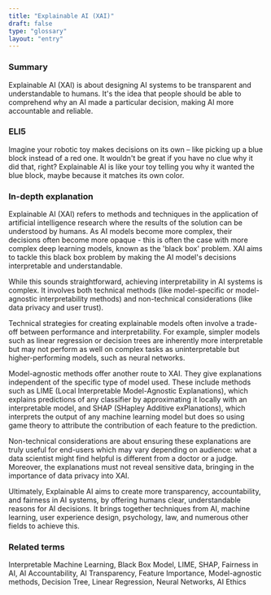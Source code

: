 ```yaml
---
title: "Explainable AI (XAI)"
draft: false
type: "glossary"
layout: "entry"
---
```


### Summary

Explainable AI (XAI) is about designing AI systems to be transparent and understandable to humans. It's the idea that people should be able to comprehend why an AI made a particular decision, making AI more accountable and reliable.

### ELI5

Imagine your robotic toy makes decisions on its own – like picking up a blue block instead of a red one. It wouldn't be great if you have no clue why it did that, right? Explainable AI is like your toy telling you why it wanted the blue block, maybe because it matches its own color.

### In-depth explanation

Explainable AI (XAI) refers to methods and techniques in the application of artificial intelligence research where the results of the solution can be understood by humans. As AI models become more complex, their decisions often become more opaque - this is often the case with more complex deep learning models, known as the 'black box' problem. XAI aims to tackle this black box problem by making the AI model's decisions interpretable and understandable.

While this sounds straightforward, achieving interpretability in AI systems is complex. It involves both technical methods (like model-specific or model-agnostic interpretability methods) and non-technical considerations (like data privacy and user trust).

Technical strategies for creating explainable models often involve a trade-off between performance and interpretability. For example, simpler models such as linear regression or decision trees are inherently more interpretable but may not perform as well on complex tasks as uninterpretable but higher-performing models, such as neural networks.

Model-agnostic methods offer another route to XAI. They give explanations independent of the specific type of model used. These include methods such as LIME (Local Interpretable Model-Agnostic Explanations), which explains predictions of any classifier by approximating it locally with an interpretable model, and SHAP (SHapley Additive exPlanations), which interprets the output of any machine learning model but does so using game theory to attribute the contribution of each feature to the prediction.

Non-technical considerations are about ensuring these explanations are truly useful for end-users which may vary depending on audience: what a data scientist might find helpful is different from a doctor or a judge. Moreover, the explanations must not reveal sensitive data, bringing in the importance of data privacy into XAI.

Ultimately, Explainable AI aims to create more transparency, accountability, and fairness in AI systems, by offering humans clear, understandable reasons for AI decisions. It brings together techniques from AI, machine learning, user experience design, psychology, law, and numerous other fields to achieve this.

### Related terms

Interpretable Machine Learning, Black Box Model, LIME, SHAP, Fairness in AI, AI Accountability, AI Transparency, Feature Importance, Model-agnostic methods, Decision Tree, Linear Regression, Neural Networks, AI Ethics

